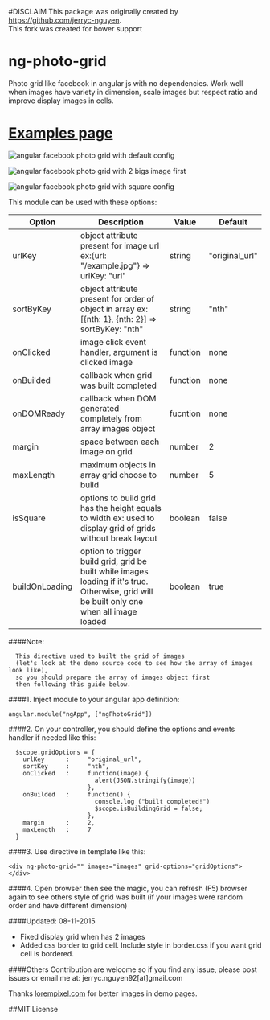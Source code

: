 #DISCLAIM
This package was originally created by https://github.com/jerryc-nguyen.   
This fork was created for bower support

# ng-photo-grid
Photo grid like facebook in angular js with no dependencies. Work well when images have variety in dimension, scale images but respect ratio and improve display images in cells.

# [Examples page](http://jerryc-nguyen.github.io/ng-photo-grid/)

![angular facebook photo grid with default config](http://jerryc-nguyen.github.io/ng-photo-grid/demo-images/default.png)

![angular facebook photo grid with 2 bigs image first](http://jerryc-nguyen.github.io/ng-photo-grid/demo-images/2bigs.png)

![angular facebook photo grid with square config](http://jerryc-nguyen.github.io/ng-photo-grid/demo-images/square.png)


This module can be used with these options:

| Option         | Description                                                                                                                                 | Value    | Default        |
|----------------|---------------------------------------------------------------------------------------------------------------------------------------------|----------|----------------|
| urlKey         | object attribute present for image url  ex:{url:  "/example.jpg"} => urlKey: "url"                                                          | string   | "original_url" |
| sortByKey      | object attribute present for order of object in array ex:[{nth: 1}, {nth: 2}] => sortByKey: "nth"                                           | string   | "nth"          |
| onClicked      | image click event handler, argument is clicked image                                                                                        | function | none           |
| onBuilded      | callback when grid was built completed                                                                                                      | function | none           |
| onDOMReady     | callback when DOM generated completely from array images object                                                                             | fucntion | none           |
| margin         | space between each image on grid                                                                                                            | number   | 2              |
| maxLength      | maximum objects in array grid choose to build                                                                                               | number   | 5              |
| isSquare       | options to build grid has the height equals to width ex: used to display grid of grids without break layout                                 | boolean  | false          |
| buildOnLoading | option to trigger build grid, grid be built while images loading if it's true. Otherwise, grid will be built only one when all image loaded | boolean  | true           |


####Note: 

      This directive used to built the grid of images 
      (let's look at the demo source code to see how the array of images look like), 
      so you should prepare the array of images object first 
      then following this guide below.

####1. Inject module to your angular app definition:
    
    angular.module("ngApp", ["ngPhotoGrid"])
    
####2. On your controller, you should define the options and events handler if needed like this:
   
      $scope.gridOptions = {
        urlKey      :     "original_url",
        sortKey     :     "nth",
        onClicked   :     function(image) {
                            alert(JSON.stringify(image))
                          },
        onBuilded   :     function() {
                            console.log ("built completed!")
                            $scope.isBuildingGrid = false;
                          },
        margin      :     2,
        maxLength   :     7
      }
   
####3. Use directive in template like this:
  
    <div ng-photo-grid="" images="images" grid-options="gridOptions"></div>
  
####4. Open browser then see the magic, you can refresh (F5) browser again to see others style of grid was built (if your images were random order and have different dimension)

####Updated: 08-11-2015
  - Fixed display grid when has 2 images
  - Added css border to grid cell. Include style in border.css if you want grid cell is bordered.

####Others
  Contribution are welcome so if you find any issue, please post issues or email me at: jerryc.nguyen92[at]gmail.com
  
  
  Thanks [lorempixel.com](http://lorempixel.com) for better images in demo pages.
  
##MIT License

